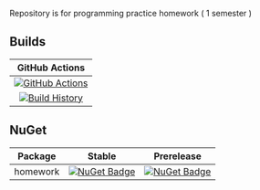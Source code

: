 Repository is for programming practice homework ( 1 semester )



## Builds


GitHub Actions |
:---: |
[![GitHub Actions](https://github.com/alexander-kurdakov/homework/workflows/Build%20master/badge.svg)](https://github.com/alexander-kurdakov/semprojecthm2020/actions) |
[![Build History](https://buildstats.info/github/chart/alexander-kurdakov/homework)](https://github.com/alexander-kurdakov/homework/actions?query=branch%3Abranchforrequest) |

## NuGet

Package | Stable | Prerelease
--- | --- | ---
homework | [![NuGet Badge](https://buildstats.info/nuget/homework)](https://www.nuget.org/packages/homework/) | [![NuGet Badge](https://buildstats.info/nuget/homework?includePreReleases=true)](https://www.nuget.org/packages/homework/)



